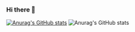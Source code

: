 ### Hi there 👋

<!--
**NikStor03/NikStor03** is a ✨ _special_ ✨ repository because its `README.md` (this file) appears on your GitHub profile.

Here are some ideas to get you started:

- 🔭 I’m currently working on ...
- 🌱 I’m currently learning ...
- 👯 I’m looking to collaborate on ...
- 🤔 I’m looking for help with ...
- 💬 Ask me about ...
- 📫 How to reach me: ...
- 😄 Pronouns: ...
- ⚡ Fun fact: ...
-->
[![Anurag's GitHub stats](https://github-readme-stats.vercel.app/api?username=NikStor03)](https://github.com/anuraghazra/github-readme-stats) 
![Anurag's GitHub stats](https://github-readme-stats.vercel.app/api?username=NikStor03&count_private=true)
